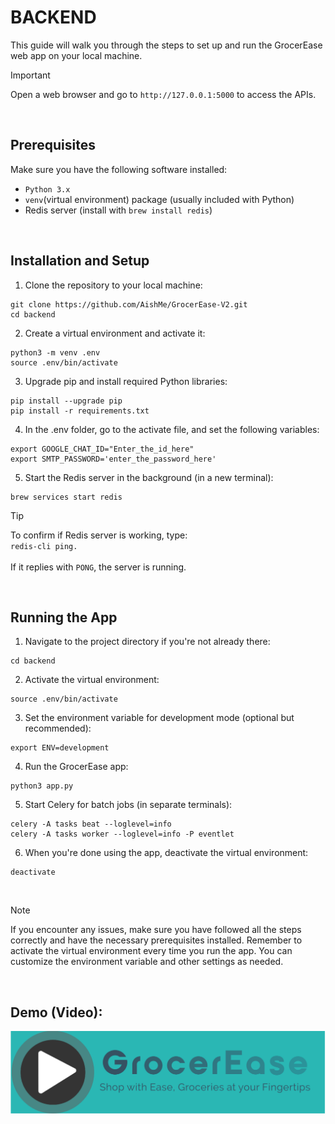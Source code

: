 # BACKEND


<!-- ## Setup and Run Guide -->

This guide will walk you through the steps to set up and run the GrocerEase web app on your local machine.

> [!IMPORTANT]  
> Open a web browser and go to ```http://127.0.0.1:5000``` to access the APIs.

<br/>

## Prerequisites

Make sure you have the following software installed:

- ```Python 3.x```
- ```venv```(virtual environment) package (usually included with Python)
- Redis server (install with ```brew install redis```)

<br/>

## Installation and Setup

1. Clone the repository to your local machine:
```console
git clone https://github.com/AishMe/GrocerEase-V2.git
cd backend
```

2. Create a virtual environment and activate it:
```console
python3 -m venv .env
source .env/bin/activate
```

3. Upgrade pip and install required Python libraries:
```console
pip install --upgrade pip
pip install -r requirements.txt
```

4. In the .env folder, go to the activate file, and set the following variables:
```console
export GOOGLE_CHAT_ID="Enter_the_id_here"
export SMTP_PASSWORD='enter_the_password_here'
```

5. Start the Redis server in the background (in a new terminal):
```console
brew services start redis
```

> [!TIP]
> To confirm if Redis server is working, type:\
```redis-cli ping. ```\
\
> If it replies with ```PONG```, the server is running.

<br/>

## Running the App

1. Navigate to the project directory if you're not already there:
```console
cd backend
```

2. Activate the virtual environment:
```console
source .env/bin/activate
```

3. Set the environment variable for development mode (optional but recommended):
```console
export ENV=development
```

4. Run the GrocerEase app:
```console
python3 app.py
```

5. Start Celery for batch jobs (in separate terminals):
```console
celery -A tasks beat --loglevel=info
celery -A tasks worker --loglevel=info -P eventlet
```

   
6. When you're done using the app, deactivate the virtual environment:
```console
deactivate
```

<br/>

> [!NOTE]
> If you encounter any issues, make sure you have followed all the steps correctly and have the necessary prerequisites installed.
> Remember to activate the virtual environment every time you run the app.
> You can customize the environment variable and other settings as needed.

<br/>

## Demo (Video):

[![GrocerEase Demo](./LogoPlay.png)](https://drive.google.com/file/d/1yrhvZo5FB9l6-yUVlrwpFkLLTofX75mN/view?usp=share_link)